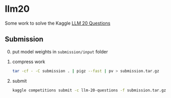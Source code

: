 # llm20

Some work to solve the Kaggle [LLM 20 Questions](https://www.kaggle.com/competitions/llm-20-questions)

## Submission

0. put model weights in `submission/input` folder
1. compress work
    ```bash
    tar -cf - -C submission . | pigz --fast | pv > submission.tar.gz
    ```

2. submit
    ```bash title=""
    kaggle competitions submit -c llm-20-questions -f submission.tar.gz -m "<submission_message>"
    ```
